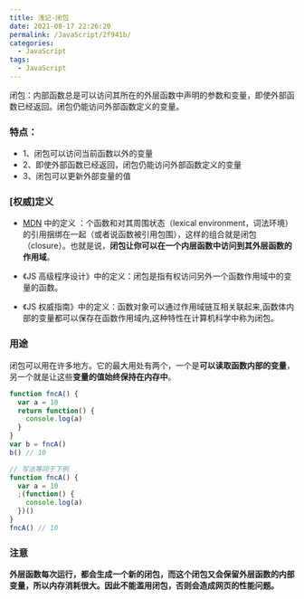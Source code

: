 ```yaml
---
title: 浅记-闭包
date: 2021-08-17 22:26:20
permalink: /JavaScript/2f941b/
categories:
  - JavaScript
tags:
  - JavaScript
---
```


闭包：内部函数总是可以访问其所在的外层函数中声明的参数和变量，即使外部函数已经返回。闭包仍能访问外部函数定义的变量。

<!-- more -->

### **特点**：

- 1、闭包可以访问当前函数以外的变量
- 2、即使外部函数已经返回，闭包仍能访问外部函数定义的变量
- 3、闭包可以更新外部变量的值

### [权威]定义

- [MDN](https://developer.mozilla.org/zh-CN/docs/Web/JavaScript/Closures) 中的定义 ：个函数和对其周围状态（lexical environment，词法环境）的引用捆绑在一起（或者说函数被引用包围），这样的组合就是闭包（closure）。也就是说，**闭包让你可以在一个内层函数中访问到其外层函数的作用域**。

- 《JS 高级程序设计》中的定义：闭包是指有权访问另外一个函数作用域中的变量的函数。

- 《JS 权威指南》中的定义：函数对象可以通过作用域链互相关联起来,函数体内部的变量都可以保存在函数作用域内,这种特性在计算机科学中称为闭包。

### 用途

闭包可以用在许多地方。它的最大用处有两个，一个是**可以读取函数内部的变量**，另一个就是让这些**变量的值始终保持在内存中**。

```js
function fncA() {
  var a = 10
  return function() {
    console.log(a)
  }
}
var b = fncA()
b() // 10

// 写法等同于下例
function fncA() {
  var a = 10
  ;(function() {
    console.log(a)
  })()
}
fncA() // 10
```

### 注意

**外层函数每次运行，都会生成一个新的闭包，而这个闭包又会保留外层函数的内部变量，所以内存消耗很大。因此不能滥用闭包，否则会造成网页的性能问题。**
